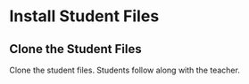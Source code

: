 # Install Student Files

## Clone the Student Files

Clone the student files. Students follow along with the teacher.
